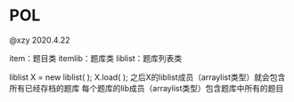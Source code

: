 # POL

@xzy 2020.4.22

item：题目类
itemlib：题库类
liblist：题库列表类

liblist X = new liblist( );
X.load( );
之后X的liblist成员（arraylist类型）就会包含所有已经存档的题库
每个题库的lib成员（arraylist类型）包含题库中所有的题目



